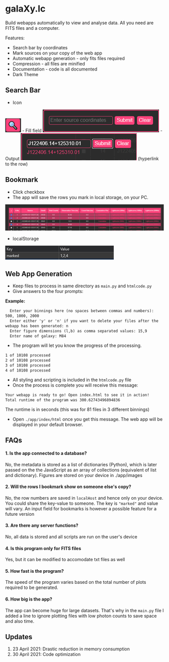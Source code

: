 # galaXy.lc
Build webapps automatically to view and analyse data. All you need are FITS files and a computer.

Features:
- Search bar by coordinates
- Mark sources on your copy of the web app
- Automatic webapp generation - only fits files required
- Compression - all files are minified
- Documentation - code is all documented
- Dark Theme

## Search Bar
- Icon
<img src="mag.png">
- Fill field
<img src="search.png">
- Output
<img src="result.png">
(hyperlink to the row)

## Bookmark
- Click checkbox
- The app will save the rows you mark in local storage, on your PC.

<img src="highlighting.png">

- localStorage

<img src="localstorage.png">

## Web App Generation
- Keep files to process in same directory as `main.py` and `htmlcode.py`
- Give answers to the four prompts:

**Example:**
```
  Enter your binnings here (no spaces between commas and numbers): 500, 1000, 2000
  Enter either 'y' or 'n' if you want to delete your files after the webapp has been generated: n
  Enter figure dimensions (l,b) as comma separated values: 15,9
  Enter name of galaxy: M84
 ```
 
- The program will let you know the progress of the processing.
```
1 of 10108 processed
2 of 10108 processed
3 of 10108 processed
4 of 10108 processed
```
- All styling and scripting is included in the `htmlcode.py` file
- Once the process is complete you will receive this message:
```
Your webapp is ready to go! Open index.html to see it in action!
Total runtime of the program was 300.62743496894836
```
The runtime is in seconds (this was for 81 files in 3 different binnings)

- Open `./app/index/html` once you get this message. The web app will be displayed in your default browser.

## FAQs
#### 1. Is the app connected to a database?
No, the metadata is stored as a list of dictionaries (Python), which is later passed on the the JavaScript as an array of collections (equivalent of list and dictionary). Figures are stored on your device in ./app/images

#### 2. Will the rows I bookmark show on someone else's copy?
No, the row numbers are saved in `localHost` and hence only on your device. You could share the key-value to someone. The key is `"marked"` and value will vary.
An input field for bookmarks is however a possible feature for a future version

#### 3. Are there any server functions?
No, all data is stored and all scripts are run on the user's device

#### 4. Is this program only for FITS files
Yes, but it can be modified to accomodate txt files as well

#### 5. How fast is the program?
The speed of the program varies based on the total number of plots required to be generated.

#### 6. How big is the app?
The app can become huge for large datasets. That's why in the `main.py` file I added a line to ignore plotting files with low photon counts to save space and also time.

## Updates
1. 23 April 2021: Drastic reduction in memory consumption
2. 30 April 2021: Code optimization
